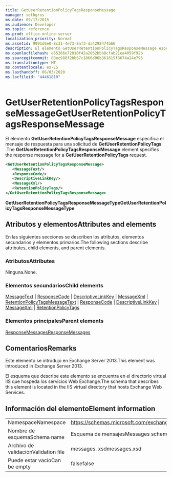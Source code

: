 ```yaml
---
title: GetUserRetentionPolicyTagsResponseMessage
manager: sethgros
ms.date: 09/17/2015
ms.audience: Developer
ms.topic: reference
ms.prod: office-online-server
localization_priority: Normal
ms.assetid: 9991d6e0-8c31-4e73-8af3-da4298474b66
description: El elemento GetUserRetentionPolicyTagsResponseMessage especifica el mensaje de respuesta para una solicitud de GetUserRetentionPolicyTags.
ms.openlocfilehash: e65266e72010f42a2052bbb8cfab21ea4059f92b
ms.sourcegitcommit: 88ec988f2bb67c1866d06b361615f3674a24e795
ms.translationtype: MT
ms.contentlocale: es-ES
ms.lasthandoff: 06/03/2020
ms.locfileid: "44461810"
---
```

# <a name="getuserretentionpolicytagsresponsemessage"></a><span data-ttu-id="2ff17-103">GetUserRetentionPolicyTagsResponseMessage</span><span class="sxs-lookup"><span data-stu-id="2ff17-103">GetUserRetentionPolicyTagsResponseMessage</span></span>

<span data-ttu-id="2ff17-104">El elemento **GetUserRetentionPolicyTagsResponseMessage** especifica el mensaje de respuesta para una solicitud de **GetUserRetentionPolicyTags** .</span><span class="sxs-lookup"><span data-stu-id="2ff17-104">The **GetUserRetentionPolicyTagsResponseMessage** element specifies the response message for a **GetUserRetentionPolicyTags** request.</span></span> 
  
```XML
<GetUserRetentionPolicyTagsResponseMessage>
   <MessageText/>
   <ResponseCode/>
   <DescriptiveLinkKey/>
   <MessageXml/>
   <RetentionPolicyTags/>
</GetUserRetentionPolicyTagsResponseMessage>
```

 <span data-ttu-id="2ff17-105">**GetUserRetentionPolicyTagsResponseMessageType**</span><span class="sxs-lookup"><span data-stu-id="2ff17-105">**GetUserRetentionPolicyTagsResponseMessageType**</span></span>
## <a name="attributes-and-elements"></a><span data-ttu-id="2ff17-106">Atributos y elementos</span><span class="sxs-lookup"><span data-stu-id="2ff17-106">Attributes and elements</span></span>

<span data-ttu-id="2ff17-107">En las siguientes secciones se describen los atributos, elementos secundarios y elementos primarios.</span><span class="sxs-lookup"><span data-stu-id="2ff17-107">The following sections describe attributes, child elements, and parent elements.</span></span>
  
### <a name="attributes"></a><span data-ttu-id="2ff17-108">Atributos</span><span class="sxs-lookup"><span data-stu-id="2ff17-108">Attributes</span></span>

<span data-ttu-id="2ff17-109">Ninguna.</span><span class="sxs-lookup"><span data-stu-id="2ff17-109">None.</span></span>
  
### <a name="child-elements"></a><span data-ttu-id="2ff17-110">Elementos secundarios</span><span class="sxs-lookup"><span data-stu-id="2ff17-110">Child elements</span></span>

<span data-ttu-id="2ff17-111">[MessageText](messagetext.md)  |  [ResponseCode](responsecode.md)  |  [DescriptiveLinkKey](descriptivelinkkey.md)  |  [MessageXml](messagexml.md)  |  [RetentionPolicyTags](retentionpolicytags.md)</span><span class="sxs-lookup"><span data-stu-id="2ff17-111">[MessageText](messagetext.md) | [ResponseCode](responsecode.md) | [DescriptiveLinkKey](descriptivelinkkey.md) | [MessageXml](messagexml.md) | [RetentionPolicyTags](retentionpolicytags.md)</span></span>
  
### <a name="parent-elements"></a><span data-ttu-id="2ff17-112">Elementos principales</span><span class="sxs-lookup"><span data-stu-id="2ff17-112">Parent elements</span></span>

[<span data-ttu-id="2ff17-113">ResponseMessages</span><span class="sxs-lookup"><span data-stu-id="2ff17-113">ResponseMessages</span></span>](responsemessages.md)
  
## <a name="remarks"></a><span data-ttu-id="2ff17-114">Comentarios</span><span class="sxs-lookup"><span data-stu-id="2ff17-114">Remarks</span></span>

<span data-ttu-id="2ff17-115">Este elemento se introdujo en Exchange Server 2013.</span><span class="sxs-lookup"><span data-stu-id="2ff17-115">This element was introduced in Exchange Server 2013.</span></span>
  
<span data-ttu-id="2ff17-116">El esquema que describe este elemento se encuentra en el directorio virtual IIS que hospeda los servicios Web Exchange.</span><span class="sxs-lookup"><span data-stu-id="2ff17-116">The schema that describes this element is located in the IIS virtual directory that hosts Exchange Web Services.</span></span>
  
## <a name="element-information"></a><span data-ttu-id="2ff17-117">Información del elemento</span><span class="sxs-lookup"><span data-stu-id="2ff17-117">Element information</span></span>

|||
|:-----|:-----|
|<span data-ttu-id="2ff17-118">Namespace</span><span class="sxs-lookup"><span data-stu-id="2ff17-118">Namespace</span></span>  <br/> |https://schemas.microsoft.com/exchange/services/2006/messages  <br/> |
|<span data-ttu-id="2ff17-119">Nombre de esquema</span><span class="sxs-lookup"><span data-stu-id="2ff17-119">Schema name</span></span>  <br/> |<span data-ttu-id="2ff17-120">Esquema de mensajes</span><span class="sxs-lookup"><span data-stu-id="2ff17-120">Messages schema</span></span>  <br/> |
|<span data-ttu-id="2ff17-121">Archivo de validación</span><span class="sxs-lookup"><span data-stu-id="2ff17-121">Validation file</span></span>  <br/> |<span data-ttu-id="2ff17-122">messages. xsd</span><span class="sxs-lookup"><span data-stu-id="2ff17-122">messages.xsd</span></span>  <br/> |
|<span data-ttu-id="2ff17-123">Puede estar vacío</span><span class="sxs-lookup"><span data-stu-id="2ff17-123">Can be empty</span></span>  <br/> |<span data-ttu-id="2ff17-124">false</span><span class="sxs-lookup"><span data-stu-id="2ff17-124">false</span></span>  <br/> |
   

